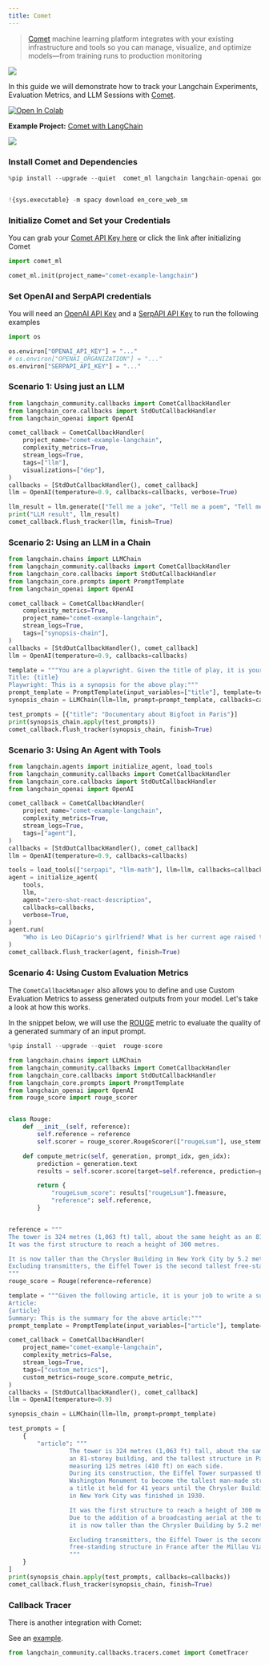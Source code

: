 ```yaml
---
title: Comet
---
```


>[Comet](https://www.comet.com/) machine learning platform integrates with your existing infrastructure
>and tools so you can manage, visualize, and optimize models—from training runs to production monitoring

![](https://user-images.githubusercontent.com/7529846/230328046-a8b18c51-12e3-4617-9b39-97614a571a2d.png)

In this guide we will demonstrate how to track your Langchain Experiments, Evaluation Metrics, and LLM Sessions with [Comet](https://www.comet.com/site/?utm_source=langchain&utm_medium=referral&utm_campaign=comet_notebook).

<a target="_blank" href="https://colab.research.google.com/github/hwchase17/langchain/blob/master/docs/ecosystem/comet_tracking">
    <img src="https://colab.research.google.com/assets/colab-badge.svg" alt="Open In Colab"/>
</a>

**Example Project:** [Comet with LangChain](https://www.comet.com/examples/comet-example-langchain/view/b5ZThK6OFdhKWVSP3fDfRtrNF/panels?utm_source=langchain&utm_medium=referral&utm_campaign=comet_notebook)

![](https://user-images.githubusercontent.com/7529846/230326720-a9711435-9c6f-4edb-a707-94b67271ab25.png)

### Install Comet and Dependencies

```python
%pip install --upgrade --quiet  comet_ml langchain langchain-openai google-search-results spacy textstat pandas


!{sys.executable} -m spacy download en_core_web_sm
```

### Initialize Comet and Set your Credentials

You can grab your [Comet API Key here](https://www.comet.com/signup?utm_source=langchain&utm_medium=referral&utm_campaign=comet_notebook) or click the link after initializing Comet

```python
import comet_ml

comet_ml.init(project_name="comet-example-langchain")
```

### Set OpenAI and SerpAPI credentials

You will need an [OpenAI API Key](https://platform.openai.com/account/api-keys) and a [SerpAPI API Key](https://serpapi.com/dashboard) to run the following examples

```python
import os

os.environ["OPENAI_API_KEY"] = "..."
# os.environ["OPENAI_ORGANIZATION"] = "..."
os.environ["SERPAPI_API_KEY"] = "..."
```

### Scenario 1: Using just an LLM

```python
from langchain_community.callbacks import CometCallbackHandler
from langchain_core.callbacks import StdOutCallbackHandler
from langchain_openai import OpenAI

comet_callback = CometCallbackHandler(
    project_name="comet-example-langchain",
    complexity_metrics=True,
    stream_logs=True,
    tags=["llm"],
    visualizations=["dep"],
)
callbacks = [StdOutCallbackHandler(), comet_callback]
llm = OpenAI(temperature=0.9, callbacks=callbacks, verbose=True)

llm_result = llm.generate(["Tell me a joke", "Tell me a poem", "Tell me a fact"] * 3)
print("LLM result", llm_result)
comet_callback.flush_tracker(llm, finish=True)
```

### Scenario 2: Using an LLM in a Chain

```python
from langchain.chains import LLMChain
from langchain_community.callbacks import CometCallbackHandler
from langchain_core.callbacks import StdOutCallbackHandler
from langchain_core.prompts import PromptTemplate
from langchain_openai import OpenAI

comet_callback = CometCallbackHandler(
    complexity_metrics=True,
    project_name="comet-example-langchain",
    stream_logs=True,
    tags=["synopsis-chain"],
)
callbacks = [StdOutCallbackHandler(), comet_callback]
llm = OpenAI(temperature=0.9, callbacks=callbacks)

template = """You are a playwright. Given the title of play, it is your job to write a synopsis for that title.
Title: {title}
Playwright: This is a synopsis for the above play:"""
prompt_template = PromptTemplate(input_variables=["title"], template=template)
synopsis_chain = LLMChain(llm=llm, prompt=prompt_template, callbacks=callbacks)

test_prompts = [{"title": "Documentary about Bigfoot in Paris"}]
print(synopsis_chain.apply(test_prompts))
comet_callback.flush_tracker(synopsis_chain, finish=True)
```

### Scenario 3: Using An Agent with Tools

```python
from langchain.agents import initialize_agent, load_tools
from langchain_community.callbacks import CometCallbackHandler
from langchain_core.callbacks import StdOutCallbackHandler
from langchain_openai import OpenAI

comet_callback = CometCallbackHandler(
    project_name="comet-example-langchain",
    complexity_metrics=True,
    stream_logs=True,
    tags=["agent"],
)
callbacks = [StdOutCallbackHandler(), comet_callback]
llm = OpenAI(temperature=0.9, callbacks=callbacks)

tools = load_tools(["serpapi", "llm-math"], llm=llm, callbacks=callbacks)
agent = initialize_agent(
    tools,
    llm,
    agent="zero-shot-react-description",
    callbacks=callbacks,
    verbose=True,
)
agent.run(
    "Who is Leo DiCaprio's girlfriend? What is her current age raised to the 0.43 power?"
)
comet_callback.flush_tracker(agent, finish=True)
```

### Scenario 4: Using Custom Evaluation Metrics

The `CometCallbackManager` also allows you to define and use Custom Evaluation Metrics to assess generated outputs from your model. Let's take a look at how this works.

In the snippet below, we will use the [ROUGE](https://huggingface.co/spaces/evaluate-metric/rouge) metric to evaluate the quality of a generated summary of an input prompt.

```python
%pip install --upgrade --quiet  rouge-score
```

```python
from langchain.chains import LLMChain
from langchain_community.callbacks import CometCallbackHandler
from langchain_core.callbacks import StdOutCallbackHandler
from langchain_core.prompts import PromptTemplate
from langchain_openai import OpenAI
from rouge_score import rouge_scorer


class Rouge:
    def __init__(self, reference):
        self.reference = reference
        self.scorer = rouge_scorer.RougeScorer(["rougeLsum"], use_stemmer=True)

    def compute_metric(self, generation, prompt_idx, gen_idx):
        prediction = generation.text
        results = self.scorer.score(target=self.reference, prediction=prediction)

        return {
            "rougeLsum_score": results["rougeLsum"].fmeasure,
            "reference": self.reference,
        }


reference = """
The tower is 324 metres (1,063 ft) tall, about the same height as an 81-storey building.
It was the first structure to reach a height of 300 metres.

It is now taller than the Chrysler Building in New York City by 5.2 metres (17 ft)
Excluding transmitters, the Eiffel Tower is the second tallest free-standing structure in France .
"""
rouge_score = Rouge(reference=reference)

template = """Given the following article, it is your job to write a summary.
Article:
{article}
Summary: This is the summary for the above article:"""
prompt_template = PromptTemplate(input_variables=["article"], template=template)

comet_callback = CometCallbackHandler(
    project_name="comet-example-langchain",
    complexity_metrics=False,
    stream_logs=True,
    tags=["custom_metrics"],
    custom_metrics=rouge_score.compute_metric,
)
callbacks = [StdOutCallbackHandler(), comet_callback]
llm = OpenAI(temperature=0.9)

synopsis_chain = LLMChain(llm=llm, prompt=prompt_template)

test_prompts = [
    {
        "article": """
                 The tower is 324 metres (1,063 ft) tall, about the same height as
                 an 81-storey building, and the tallest structure in Paris. Its base is square,
                 measuring 125 metres (410 ft) on each side.
                 During its construction, the Eiffel Tower surpassed the
                 Washington Monument to become the tallest man-made structure in the world,
                 a title it held for 41 years until the Chrysler Building
                 in New York City was finished in 1930.

                 It was the first structure to reach a height of 300 metres.
                 Due to the addition of a broadcasting aerial at the top of the tower in 1957,
                 it is now taller than the Chrysler Building by 5.2 metres (17 ft).

                 Excluding transmitters, the Eiffel Tower is the second tallest
                 free-standing structure in France after the Millau Viaduct.
                 """
    }
]
print(synopsis_chain.apply(test_prompts, callbacks=callbacks))
comet_callback.flush_tracker(synopsis_chain, finish=True)
```

### Callback Tracer

There is another integration with Comet:

See an [example](/oss/integrations/callbacks/comet_tracing).

```python
from langchain_community.callbacks.tracers.comet import CometTracer
```
